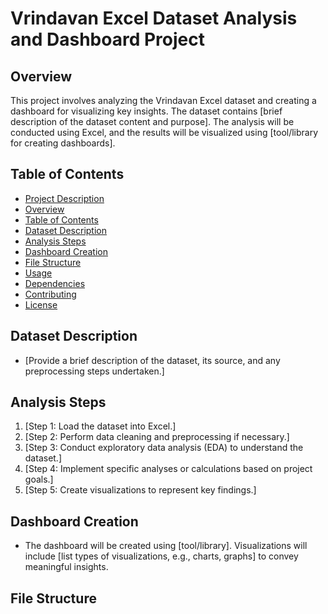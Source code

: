 # Vrindavan Excel Dataset Analysis and Dashboard Project

## Overview
This project involves analyzing the Vrindavan Excel dataset and creating a dashboard for visualizing key insights. The dataset contains [brief description of the dataset content and purpose]. The analysis will be conducted using Excel, and the results will be visualized using [tool/library for creating dashboards].

## Table of Contents
- [Project Description](#vrindavan-excel-dataset-analysis-and-dashboard-project)
- [Overview](#overview)
- [Table of Contents](#table-of-contents)
- [Dataset Description](#dataset-description)
- [Analysis Steps](#analysis-steps)
- [Dashboard Creation](#dashboard-creation)
- [File Structure](#file-structure)
- [Usage](#usage)
- [Dependencies](#dependencies)
- [Contributing](#contributing)
- [License](#license)

## Dataset Description
- [Provide a brief description of the dataset, its source, and any preprocessing steps undertaken.]

## Analysis Steps
1. [Step 1: Load the dataset into Excel.]
2. [Step 2: Perform data cleaning and preprocessing if necessary.]
3. [Step 3: Conduct exploratory data analysis (EDA) to understand the dataset.]
4. [Step 4: Implement specific analyses or calculations based on project goals.]
5. [Step 5: Create visualizations to represent key findings.]

## Dashboard Creation
- The dashboard will be created using [tool/library]. Visualizations will include [list types of visualizations, e.g., charts, graphs] to convey meaningful insights.

## File Structure
